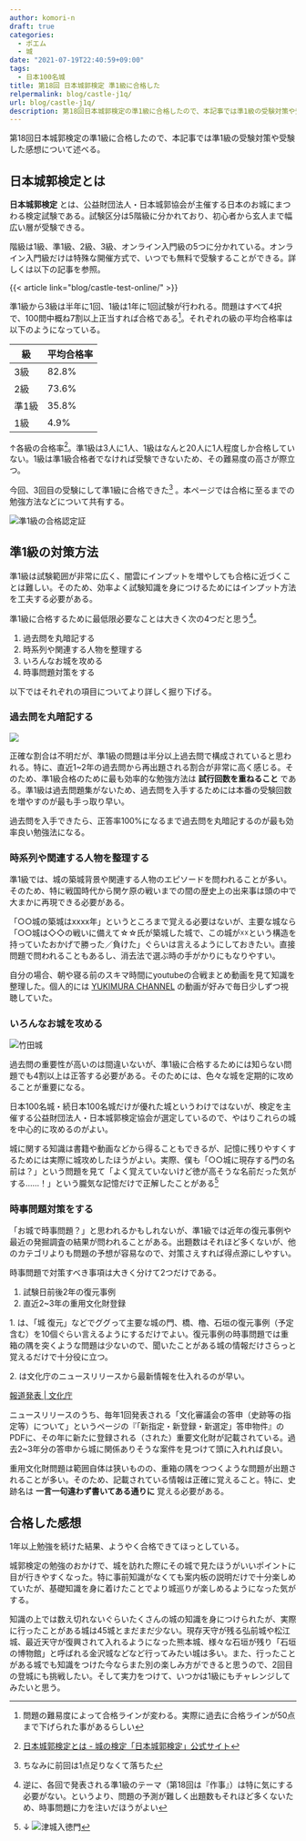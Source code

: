 ```yaml
---
author: komori-n
draft: true
categories:
  - ポエム
  - 城
date: "2021-07-19T22:40:59+09:00"
tags:
  - 日本100名城
title: 第18回 日本城郭検定 準1級に合格した
relpermalink: blog/castle-j1q/
url: blog/castle-j1q/
description: 第18回日本城郭検定の準1級に合格したので、本記事では準1級の受験対策や受験した感想について述べる。
---
```


第18回日本城郭検定の準1級に合格したので、本記事では準1級の受験対策や受験した感想について述べる。

## 日本城郭検定とは

**日本城郭検定** とは、公益財団法人・日本城郭協会が主催する日本のお城にまつわる検定試験である。試験区分は5階級に分かれており、初心者から玄人まで幅広い層が受験できる。

階級は1級、準1級、2級、3級、オンライン入門級の5つに分かれている。オンライン入門級だけは特殊な開催方式で、いつでも無料で受験することができる。詳しくは以下の記事を参照。

{{< article link="blog/castle-test-online/" >}}

準1級から3級は半年に1回、1級は1年に1回試験が行われる。問題はすべて4択で、100問中概ね7割以上正当すれば合格である[^1]。それぞれの級の平均合格率は以下のようになっている。

[^1]: 問題の難易度によって合格ラインが変わる。実際に過去に合格ラインが50点まで下げられた事があるらしい

| 級    | 平均合格率 |
| ----- | ---------- |
| 3級   | 82.8%      |
| 2級   | 73.6%      |
| 準1級 | 35.8%      |
| 1級   | 4.9%       |

↑各級の合格率[^2]。準1級は3人に1人、1級はなんと20人に1人程度しか合格していない。1級は準1級合格者でなければ受験できないため、その難易度の高さが際立つ。

[^2]: [日本城郭検定とは - 城の検定「日本城郭検定」公式サイト](https://www.kentei-uketsuke.com/shiro/about/)

今回、3回目の受験にして準1級に合格できた[^3] 。本ページでは合格に至るまでの勉強方法などについて共有する。

[^3]: ちなみに前回は1点足りなくて落ちた

![準1級の合格認定証](j1q-scaled.jpg)

## 準1級の対策方法

準1級は試験範囲が非常に広く、闇雲にインプットを増やしても合格に近づくことは難しい。そのため、効率よく試験知識を身につけるためにはインプット方法を工夫する必要がある。

準1級に合格するために最低限必要なことは大きく次の4つだと思う[^4]。

[^4]: 逆に、各回で発表される準1級のテーマ（第18回は『作事』）は特に気にする必要がない。というより、問題の予測が難しく出題数もそれほど多くないため、時事問題に力を注いだほうがよい

1. 過去問を丸暗記する
2. 時系列や関連する人物を整理する
3. いろんなお城を攻める
4. 時事問題対策をする

以下ではそれぞれの項目についてより詳しく掘り下げる。

### 過去問を丸暗記する

![](mondai-scaled.jpg)

正確な割合は不明だが、準1級の問題は半分以上過去問で構成されていると思われる。特に、直近1~2年の過去問から再出題される割合が非常に高く感じる。そのため、準1級合格のために最も効率的な勉強方法は **試行回数を重ねること** である。準1級は過去問題集がないため、過去問を入手するためには本番の受験回数を増やすのが最も手っ取り早い。

過去問を入手できたら、正答率100%になるまで過去問を丸暗記するのが最も効率良い勉強法になる。

### 時系列や関連する人物を整理する

準1級では、城の築城背景や関連する人物のエピソードを問われることが多い。そのため、特に戦国時代から関ケ原の戦いまでの間の歴史上の出来事は頭の中で大まかに再現できる必要がある。

「○○城の築城はxxxx年」というところまで覚える必要はないが、主要な城なら「○○城は◇◇の戦いに備えて☆☆氏が築城した城で、この城が☓☓という構造を持っていたおかげで勝った／負けた」ぐらいは言えるようにしておきたい。直接問題で問われることもあるし、消去法で選ぶ時の手がかりにもなりやすい。

自分の場合、朝や寝る前のスキマ時間にyoutubeの合戦まとめ動画を見て知識を整理した。個人的には [YUKIMURA CHANNEL](https://www.youtube.com/channel/UCt3u21GWUjaNt5WV0TIjrpw) の動画が好みで毎日少しずつ視聴していた。

### いろんなお城を攻める

![竹田城](takeda.jpg)

過去問の重要性が高いのは間違いないが、準1級に合格するためには知らない問題でも4割以上は正答する必要がある。そのためには、色々な城を定期的に攻めることが重要になる。

日本100名城・続日本100名城だけが優れた城というわけではないが、検定を主催する公益財団法人・日本城郭検定協会が選定しているので、やはりこれらの城を中心的に攻めるのがよい。

城に関する知識は書籍や動画などから得ることもできるが、記憶に残りやすくするためには実際に城攻めしたほうがよい。実際、僕も「○○城に現存する門の名前は？」という問題を見て「よく覚えていないけど徳が高そうな名前だった気がする……！」という朧気な記憶だけで正解したことがある[^5]

[^5]: ↓ ![津城入徳門](nyutoku.jpg "津城入徳門")

### 時事問題対策をする

「お城で時事問題？」と思われるかもしれないが、準1級では近年の復元事例や最近の発掘調査の結果が問われることがある。出題数はそれほど多くないが、他のカテゴリよりも問題の予想が容易なので、対策さえすれば得点源にしやすい。

時事問題で対策すべき事項は大きく分けて2つだけである。

1. 試験日前後2年の復元事例
2. 直近2~3年の重用文化財登録

1\. は、「城 復元」などでググって主要な城の門、橋、櫓、石垣の復元事例（予定含む）を10個ぐらい言えるようにするだけでよい。復元事例の時事問題では重箱の隅を突くような問題は少ないので、聞いたことがある城の情報だけさらっと覚えるだけで十分役に立つ。

2\. は文化庁のニュースリリースから最新情報を仕入れるのが早い。

[報道発表 | 文化庁](https://www.bunka.go.jp/koho_hodo_oshirase/hodohappyo/index.html)

ニュースリリースのうち、毎年1回発表される「文化審議会の答申（史跡等の指定等）について」というページの『「新指定・新登録・新選定」答申物件』のPDFに、その年に新たに登録される（された）重要文化財が記載されている。過去2~3年分の答申から城に関係ありそうな案件を見つけて頭に入れれば良い。

重用文化財問題は範囲自体は狭いものの、重箱の隅をつつくような問題が出題されることが多い。そのため、記載されている情報は正確に覚えること。特に、史跡名は **一言一句違わず書いてある通りに** 覚える必要がある。

## 合格した感想

1年以上勉強を続けた結果、ようやく合格できてほっとしている。

城郭検定の勉強のおかけで、城を訪れた際にその城で見たほうがいいポイントに目が行きやすくなった。特に事前知識がなくても案内板の説明だけで十分楽しめていたが、基礎知識を身に着けたことでより城巡りが楽しめるようになった気がする。

知識の上では数え切れないぐらいたくさんの城の知識を身につけられたが、実際に行ったことがある城は45城とまだまだ少ない。現存天守が残る弘前城や松江城、最近天守が復興されて入れるようになった熊本城、様々な石垣が残り「石垣の博物館」と呼ばれる金沢城などなど行ってみたい城は多い。また、行ったことがある城でも知識をつけた今ならまた別の楽しみ方ができると思うので、2回目の登城にも挑戦したい。そして実力をつけて、いつかは1級にもチャレンジしてみたいと思う。
